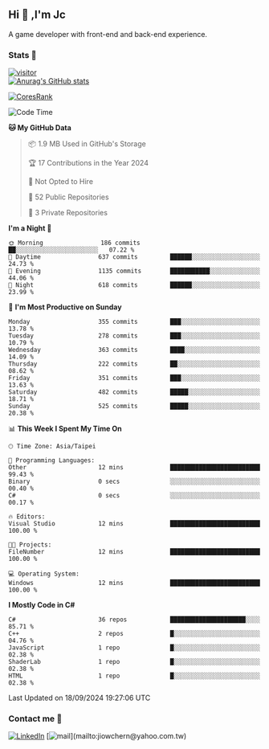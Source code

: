 ## Hi 👋 ,I'm Jc  

A game developer with front-end and back-end experience.  

### Stats  📝
[![visitor](https://visitor-badge.glitch.me/badge?page_id=jiowchern.jiowchern&style=flat-square&color=0088cc)](https://visitor-badge.glitch.me/badge?page_id=jiowchern.jiowchern&style=flat-square&color=0088cc)  
[![Anurag's GitHub stats](https://github-readme-stats.vercel.app/api?username=jiowchern&count_private=true&&show_icons=true)](https://github.com/anuraghazra/github-readme-stats)  
<!-- [![trophy](https://github-profile-trophy.vercel.app/?username=jiowchern)](https://github.com/ryo-ma/github-profile-trophy)   -->
[![CoresRank](https://cr-ss-service.azurewebsites.net/api/ScreenShot?widget=summary&username=jiowchern)](https://cr-ss-service.azurewebsites.net/api/ScreenShot?widget=summary&username=jiowchern)


<!--START_SECTION:waka-->
![Code Time](http://img.shields.io/badge/Code%20Time-1%2C143%20hrs%2039%20mins-blue)

**🐱 My GitHub Data** 

> 📦 1.9 MB Used in GitHub's Storage 
 > 
> 🏆 17 Contributions in the Year 2024
 > 
> 🚫 Not Opted to Hire
 > 
> 📜 52 Public Repositories 
 > 
> 🔑 3 Private Repositories 
 > 
**I'm a Night 🦉** 

```text
🌞 Morning                186 commits         ██░░░░░░░░░░░░░░░░░░░░░░░   07.22 % 
🌆 Daytime                637 commits         ██████░░░░░░░░░░░░░░░░░░░   24.73 % 
🌃 Evening                1135 commits        ███████████░░░░░░░░░░░░░░   44.06 % 
🌙 Night                  618 commits         ██████░░░░░░░░░░░░░░░░░░░   23.99 % 
```
📅 **I'm Most Productive on Sunday** 

```text
Monday                   355 commits         ███░░░░░░░░░░░░░░░░░░░░░░   13.78 % 
Tuesday                  278 commits         ███░░░░░░░░░░░░░░░░░░░░░░   10.79 % 
Wednesday                363 commits         ████░░░░░░░░░░░░░░░░░░░░░   14.09 % 
Thursday                 222 commits         ██░░░░░░░░░░░░░░░░░░░░░░░   08.62 % 
Friday                   351 commits         ███░░░░░░░░░░░░░░░░░░░░░░   13.63 % 
Saturday                 482 commits         █████░░░░░░░░░░░░░░░░░░░░   18.71 % 
Sunday                   525 commits         █████░░░░░░░░░░░░░░░░░░░░   20.38 % 
```


📊 **This Week I Spent My Time On** 

```text
🕑︎ Time Zone: Asia/Taipei

💬 Programming Languages: 
Other                    12 mins             █████████████████████████   99.43 % 
Binary                   0 secs              ░░░░░░░░░░░░░░░░░░░░░░░░░   00.40 % 
C#                       0 secs              ░░░░░░░░░░░░░░░░░░░░░░░░░   00.17 % 

🔥 Editors: 
Visual Studio            12 mins             █████████████████████████   100.00 % 

🐱‍💻 Projects: 
FileNumber               12 mins             █████████████████████████   100.00 % 

💻 Operating System: 
Windows                  12 mins             █████████████████████████   100.00 % 
```

**I Mostly Code in C#** 

```text
C#                       36 repos            █████████████████████░░░░   85.71 % 
C++                      2 repos             █░░░░░░░░░░░░░░░░░░░░░░░░   04.76 % 
JavaScript               1 repo              █░░░░░░░░░░░░░░░░░░░░░░░░   02.38 % 
ShaderLab                1 repo              █░░░░░░░░░░░░░░░░░░░░░░░░   02.38 % 
HTML                     1 repo              █░░░░░░░░░░░░░░░░░░░░░░░░   02.38 % 
```




 Last Updated on 18/09/2024 19:27:06 UTC
<!--END_SECTION:waka-->



### Contact me 💬
[![LinkedIn](https://img.shields.io/badge/-JiowchernChen-0077B5?style==flat-square&logo=LinkedIn&logoColor=white)](https://www.linkedin.com/in/jiowchern-chen-4aaa90b7/) [![mail](https://img.shields.io/badge/-jiowchern%40yahoo.com.tw-blueviolet?style=flat-square&logo=yahoo!)](mailto:jiowchern@yahoo.com.tw)    

<!-- [![Linkedin Badge](https://img.shields.io/badge/-LinkedIn-blue?style=flat-square&logo=Linkedin&logoColor=white&link=https://www.linkedin.com/in/jiowchern-chen-4aaa90b7/)](https://www.linkedin.com/in/jiowchern-chen-4aaa90b7/) -->


<!--
**jiowchern/jiowchern** is a ✨ _special_ ✨ repository because its `README.md` (this file) appears on your GitHub profile.

Here are some ideas to get you started:

- 🔭 I’m currently working on ...
- 🌱 I’m currently learning ...
- 👯 I’m looking to collaborate on ...
- 🤔 I’m looking for help with ...
- 💬 Ask me about ...
- 📫 How to reach me: ...
- 😄 Pronouns: ...
- ⚡ Fun fact: ...
-->
